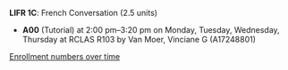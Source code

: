**LIFR 1C**: French Conversation (2.5 units)

- **A00** (Tutorial) at 2:00 pm–3:20 pm on Monday, Tuesday, Wednesday, Thursday at RCLAS R103 by Van Moer, Vinciane G (A17248801)

[Enrollment numbers over time](./LIFR1C.tsv)
